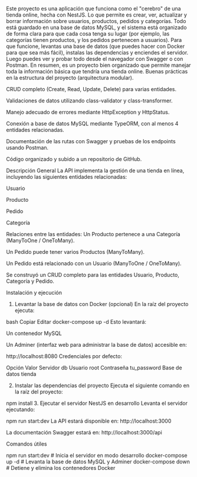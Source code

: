 Este proyecto es una aplicación que funciona como el "cerebro" de una tienda online, hecha con NestJS. Lo que permite es crear, ver, actualizar y borrar información sobre usuarios, productos, pedidos y categorías. Todo está guardado en una base de datos MySQL, y el sistema está organizado de forma clara para que cada cosa tenga su lugar (por ejemplo, las categorías tienen productos, y los pedidos pertenecen a usuarios). Para que funcione, levantas una base de datos (que puedes hacer con Docker para que sea más fácil), instalas las dependencias y enciendes el servidor. Luego puedes ver y probar todo desde el navegador con Swagger o con Postman. En resumen, es un proyecto bien organizado que permite manejar toda la información básica que tendría una tienda online.
Buenas prácticas en la estructura del proyecto (arquitectura modular).

CRUD completo (Create, Read, Update, Delete) para varias entidades.

Validaciones de datos utilizando class-validator y class-transformer.

Manejo adecuado de errores mediante HttpException y HttpStatus.

Conexión a base de datos MySQL mediante TypeORM, con al menos 4 entidades relacionadas.

Documentación de las rutas con Swagger y pruebas de los endpoints usando Postman.

Código organizado y subido a un repositorio de GitHub.

 Descripción General
La API implementa la gestión de una tienda en línea, incluyendo las siguientes entidades relacionadas:

Usuario

Producto

Pedido

Categoría

Relaciones entre las entidades:
Un Producto pertenece a una Categoría (ManyToOne / OneToMany).

Un Pedido puede tener varios Productos (ManyToMany).

Un Pedido está relacionado con un Usuario (ManyToOne / OneToMany).

Se construyó un CRUD completo para las entidades Usuario, Producto, Categoría y Pedido.

Instalación y ejecución
1. Levantar la base de datos con Docker (opcional)
En la raíz del proyecto ejecuta:

bash
Copiar
Editar
docker-compose up -d
Esto levantará:

Un contenedor MySQL

Un Adminer (interfaz web para administrar la base de datos) accesible en:

http://localhost:8080
Credenciales por defecto:

Opción	Valor
Servidor	db
Usuario	root
Contraseña	tu_password
Base de datos	tienda

2. Instalar las dependencias del proyecto
Ejecuta el siguiente comando en la raíz del proyecto:


npm install
3. Ejecutar el servidor NestJS en desarrollo
Levanta el servidor ejecutando:


npm run start:dev
La API estará disponible en:
http://localhost:3000

La documentación Swagger estará en:
http://localhost:3000/api

 Comandos útiles

npm run start:dev       # Inicia el servidor en modo desarrollo
docker-compose up -d    # Levanta la base de datos MySQL y Adminer
docker-compose down     # Detiene y elimina los contenedores Docker
